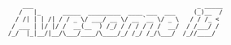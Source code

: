                ___                                             _ _____
              /   |_      _____  _________  ____ ___  ___     (_)__  /
             / /| | | /| / / _ \/ ___/ __ \/ __ `__ \/ _ \   / / /_ < 
            / ___ | |/ |/ /  __(__  ) /_/ / / / / / /  __/  / /___/ / 
           /_/  |_|__/|__/\___/____/\____/_/ /_/ /_/\___/  /_//____/  
                                                                      
